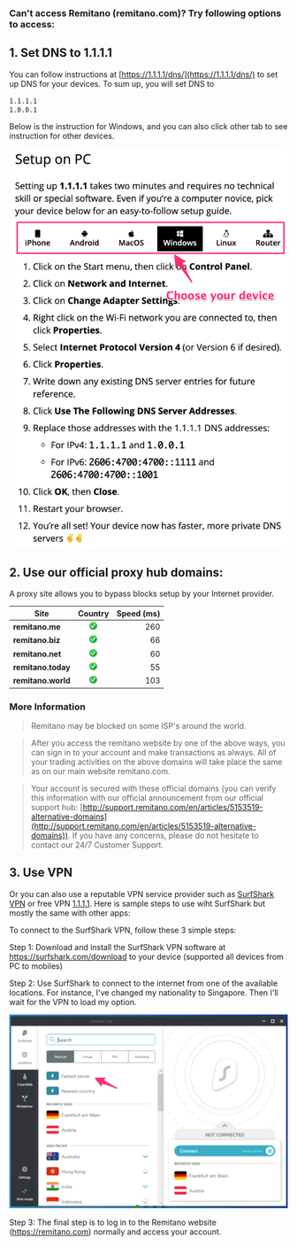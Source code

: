 ### Can't access Remitano (remitano.com)? Try following options to access:

## 1. Set DNS to 1.1.1.1

You can follow instructions at [https://1.1.1.1/dns/](https://1.1.1.1/dns/) to set up DNS for your devices. To sum up, you will set DNS to
```
1.1.1.1
1.0.0.1
```
Below is the instruction for Windows, and you can also click other tab to see instruction for other devices.

![](assets/img/set_dns_1-1-1-1.png)

## 2. Use our official proxy hub domains:

A proxy site allows you to bypass blocks setup by your Internet provider.


| Site        | Country           | Speed (ms) |
| ------------- |:-------------:| -----:|
| **remitano.me** | ![](assets/img/up.png) | 260
| **remitano.biz** | ![](assets/img/up.png) | 66
| **remitano.net** | ![](assets/img/up.png) | 60
| **remitano.today** | ![](assets/img/up.png) | 55
| **remitano.world** | ![](assets/img/up.png) | 103

### More Information

> Remitano may be blocked on some ISP's around the world.

> After you access the remitano website by one of the above ways, you can sign in to your account and make transactions as always. All of your trading activities on the above domains will take place the same as on our main website remitano.com.

> Your account is secured with these official domains (you can verify this information with our official announcement from our official support hub: [http://support.remitano.com/en/articles/5153519-alternative-domains](http://support.remitano.com/en/articles/5153519-alternative-domains)). If you have any concerns, please do not hesitate to contact our 24/7 Customer Support.

## 3. Use VPN

Or you can also use a reputable VPN service provider such as [SurfShark VPN](https://surfshark.com/download) or free VPN [1.1.1.1](https://1.1.1.1/). Here is sample steps to use wiht SurfShark but mostly the same with other apps:

To connect to the SurfShark VPN, follow these 3 simple steps:

Step 1: Download and install the SurfShark VPN software at https://surfshark.com/download to your device (supported all devices from PC to mobiles)

Step 2: Use SurfShark to connect to the internet from one of the available locations. For instance, I've changed my nationality to Singapore. Then I'll wait for the VPN to load my option.

![](assets/img/surfshark-screenshot.png)

Step 3: The final step is to log in to the Remitano website (https://remitano.com) normally and access your account.
